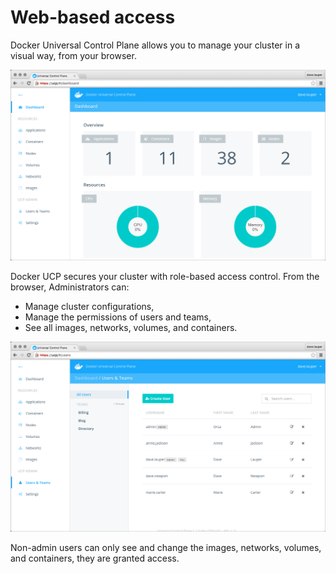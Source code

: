<!--[metadata]>
+++
title = "Web-based access"
description = "Learn how to access Docker Universal Control Plane from the web browser."
keywords = ["docker, ucp, web, administration"]
[menu.main]
parent="mn_ucp_access"
weight=0
+++
<![end-metadata]-->

# Web-based access

Docker Universal Control Plane allows you to manage your cluster in a visual
way, from your browser.

![](../images/overview-1.png)


Docker UCP secures your cluster with role-based access control. From the
browser, Administrators can:

* Manage cluster configurations,
* Manage the permissions of users and teams,
* See all images, networks, volumes, and containers.

![](../images/overview-3.png)

Non-admin users can only see and change the images, networks, volumes, and
containers, they are granted access.
